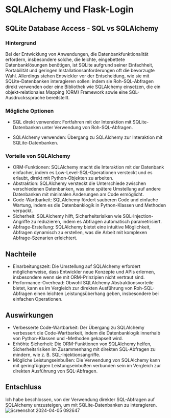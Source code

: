 # SQLAlchemy und Flask-Login
## SQLite Database Access -  SQL vs SQLAlchemy
### Hintergrund
Bei der Entwicklung von Anwendungen, die Datenbankfunktionalität erfordern, insbesondere solche, die leichte, eingebettete Datenbanklösungen benötigen, ist SQLite aufgrund seiner Einfachheit, Portabilität und geringen Installationsanforderungen oft die bevorzugte Wahl. Allerdings stehen Entwickler vor der Entscheidung, wie sie mit SQLite-Datenbanken interagieren sollen: indem sie Roh-SQL-Abfragen direkt verwenden oder eine Bibliothek wie SQLAlchemy einsetzen, die ein objekt-relationales Mapping (ORM) Framework sowie eine SQL-Ausdruckssprache bereitstellt.
### Mögliche Optionen
 - SQL direkt verwenden: Fortfahren mit der Interaktion mit SQLite-Datenbanken unter Verwendung von Roh-SQL-Abfragen.

- SQLAlchemy verwenden: Übergang zu SQLAlchemy zur Interaktion mit SQLite-Datenbanken.
### Vorteile von SQLAlchemy
- ORM-Funktionen: SQLAlchemy macht die Interaktion mit der Datenbank einfacher, indem es Low-Level-SQL-Operationen versteckt und es erlaubt, direkt mit Python-Objekten zu arbeiten.
- Abstraktion: SQLAlchemy versteckt die Unterschiede zwischen verschiedenen Datenbanken, was eine spätere Umstellung auf andere Datenbanken mit minimalen Änderungen am Code ermöglicht.
- Code-Wartbarkeit: SQLAlchemy fördert sauberen Code und einfache Wartung, indem es die Datenbanklogik in Python-Klassen und Methoden verpackt.
- Sicherheit: SQLAlchemy hilft, Sicherheitsrisiken wie SQL-Injection-Angriffe zu reduzieren, indem es Abfragen automatisch parametrisiert.
- Abfrage-Erstellung: SQLAlchemy bietet eine intuitive Möglichkeit, Abfragen dynamisch zu erstellen, was die Arbeit mit komplexen Abfrage-Szenarien erleichtert.

 ## Nachteile

- Einarbeitungszeit: Die Umstellung auf SQLAlchemy erfordert möglicherweise, dass Entwickler neue Konzepte und APIs erlernen, insbesondere wenn sie mit ORM-Prinzipien nicht vertraut sind.
- Performance-Overhead: Obwohl SQLAlchemy Abstraktionsvorteile bietet, kann es im Vergleich zur direkten Ausführung von Roh-SQL-Abfragen einen leichten Leistungsüberhang geben, insbesondere bei einfachen Operationen.
## Auswirkungen 
- Verbesserte Code-Wartbarkeit: Der Übergang zu SQLAlchemy verbessert die Code-Wartbarkeit, indem die Datenbanklogik innerhalb von Python-Klassen und -Methoden gekapselt wird.
- Erhöhte Sicherheit: Die ORM-Funktionen von SQLAlchemy helfen, Sicherheitsrisiken im Zusammenhang mit direkten SQL-Abfragen zu mindern, wie z. B. SQL-Injektionsangriffe.
- Mögliche Leistungseinbußen: Die Verwendung von SQLAlchemy kann mit geringfügigen Leistungseinbußen verbunden sein im Vergleich zur direkten Ausführung von SQL-Abfragen.

## Entschluss
Ich habe beschlossen, von der Verwendung direkter SQL-Abfragen auf SQLAlchemy umzusteigen, um mit SQLite-Datenbanken zu interagieren.
![Screenshot 2024-04-05 092647](https://github.com/abinesh1606/flaskwiederholungspruefung/assets/149621097/ce31ae81-8983-46ee-aa6e-ae121c65e516)



